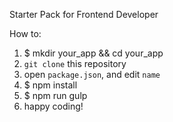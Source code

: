 Starter Pack for Frontend Developer

How to:

1. $ mkdir your_app && cd your_app
2. `git clone` this repository
3. open `package.json`, and edit `name`
4. $ npm install
5. $ npm run gulp
6. happy coding!
